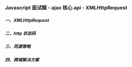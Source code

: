 ### Javascript 面试题 - ajax 核心 api - XMLHttpRequest

##### 一、XMLHttpRequest

##### 二、http 状态码

##### 三、同源策略

##### 四、跨域解决方案
